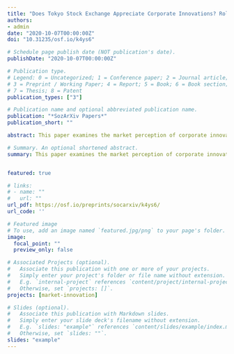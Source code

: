 ```yaml
---
title: "Does Tokyo Stock Exchange Appreciate Corporate Innovations? Role of Patents’ Quality and Research Productivity"
authors:
- admin
date: "2020-10-07T00:00:00Z"
doi: "10.31235/osf.io/k4ys6"

# Schedule page publish date (NOT publication's date).
publishDate: "2020-10-07T00:00:00Z"

# Publication type.
# Legend: 0 = Uncategorized; 1 = Conference paper; 2 = Journal article;
# 3 = Preprint / Working Paper; 4 = Report; 5 = Book; 6 = Book section;
# 7 = Thesis; 8 = Patent
publication_types: ["3"]

# Publication name and optional abbreviated publication name.
publication: "*SozArXiv Papers*"
publication_short: ""

abstract: This paper examines the market perception of corporate innovations in Japan. It follows the research question formulated by Hall et al. (2005) "how does innovative activity translate into market value, and what aspects of the underlying process are captured by the empirical measures available?". The novelty of my study is twofold. First, it embraces the longitudinal innovation- and finance-related corporate records to come up with the largest ever combined data-set for Japan that encompasses 632 companies listed at the Tokyo Stock Exchange over the period of 19 years. Second, in addition to linear regressions, it applies the generalized additive models (GAMs). The latter technique allows for realistically capturing nonlinear patterns present in the data while at the same time retaining predictive features of a model. The main finding of the article is following. Amid the dominant role of research and development (R&D), especially for the Pharmaceutical and Chemical industries, market consistently rewards influential patents in the manufacturing sector.

# Summary. An optional shortened abstract.
summary: This paper examines the market perception of corporate innovations in Japan.


featured: true

# links:
# - name: ""
#   url: ""
url_pdf: https://osf.io/preprints/socarxiv/k4ys6/
url_code: ''

# Featured image
# To use, add an image named `featured.jpg/png` to your page's folder. 
image:
  focal_point: ""
  preview_only: false

# Associated Projects (optional).
#   Associate this publication with one or more of your projects.
#   Simply enter your project's folder or file name without extension.
#   E.g. `internal-project` references `content/project/internal-project/index.md`.
#   Otherwise, set `projects: []`.
projects: [market-innovation]

# Slides (optional).
#   Associate this publication with Markdown slides.
#   Simply enter your slide deck's filename without extension.
#   E.g. `slides: "example"` references `content/slides/example/index.md`.
#   Otherwise, set `slides: ""`.
slides: "example"
---
```

